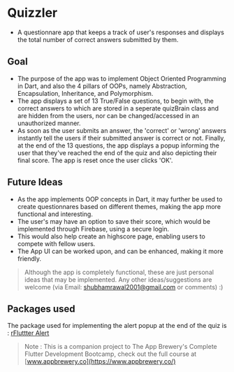# Quizzler

- A questionnare app that keeps a track of user's responses and displays the total number of correct answers submitted by them.

## Goal

- The purpose of the app was to implement Object Oriented Programming in Dart, and also the 4 pillars of OOPs, namely Abstraction, Encapsulation, Inheritance, and Polymorphism.
- The app displays a set of 13 True/False questions, to begin with, the correct answers to which are stored in a seperate quizBrain class and are hidden from the users, nor can be changed/accessed in an unauthorized manner.
- As soon as the user submits an answer, the 'correct' or 'wrong' answers instantly tell the users if their submitted answer is correct or not. Finally, at the end of the 13 questions, the app displays a popup informing the user that they've reached the end of the quiz and also depicting their final score. The app is reset once the user clicks 'OK'.

## Future Ideas

- As the app implements OOP concepts in Dart, it may further be used to create questionnares based on different themes, making the app more functional and interesting.
- The user's may have an option to save their score, which would be implemented through Firebase, using a secure login.
- This would also help create an highscore page, enabling users to compete with fellow users.
- The App UI can be worked upon, and can be enhanced, making it more friendly.

>Although the app is completely functional, these are just personal ideas that may be implemented. Any other ideas/suggestions are welcome (via Email: shubhamrawal2001@gmail.com or comments) :)

## Packages used
The package used for implementing the alert popup at the end of the quiz is :
[rFluttter Alert](https://pub.dartlang.org/packages/rflutter_alert)

>Note : This is a companion project to The App Brewery's Complete Flutter Development Bootcamp, check out the full course at [www.appbrewery.co](https://www.appbrewery.co/)
